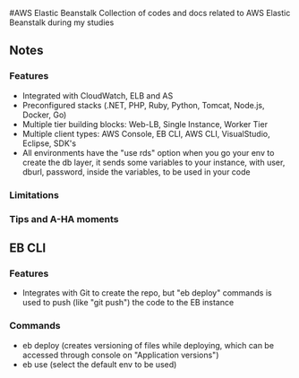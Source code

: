 #AWS Elastic Beanstalk
Collection of codes and docs related to AWS Elastic Beanstalk during my studies

## Notes

### Features

* Integrated with CloudWatch, ELB and AS
* Preconfigured stacks (.NET, PHP, Ruby, Python, Tomcat, Node.js, Docker, Go)
* Multiple tier building blocks: Web-LB, Single Instance, Worker Tier
* Multiple client types: AWS Console, EB CLI, AWS CLI, VisualStudio, Eclipse, SDK's
* All environments have the "use rds" option when you go your env to create the db layer, it sends some variables to your instance, with user, dburl, password, inside the variables, to be used in your code

### Limitations

### Tips and A-HA moments

## EB CLI

### Features

* Integrates with Git to create the repo, but "eb deploy" commands is used to push (like "git push") the code to the EB instance

### Commands

* eb deploy (creates versioning of files while deploying, which can be accessed through console on "Application versions")
* eb use (select the default env to be used)

